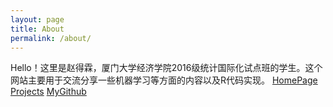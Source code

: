 ```yaml
---
layout: page
title: About
permalink: /about/
---
```


Hello！这里是赵得霖，厦门大学经济学院2016级统计国际化试点班的学生。这个网站主要用于交流分享一些机器学习等方面的内容以及R代码实现。
[HomePage](https://delin1997.github.io/)
[Projects](https://delin1997.github.io/projects/)
[MyGithub](https://github.com/delin1997)
